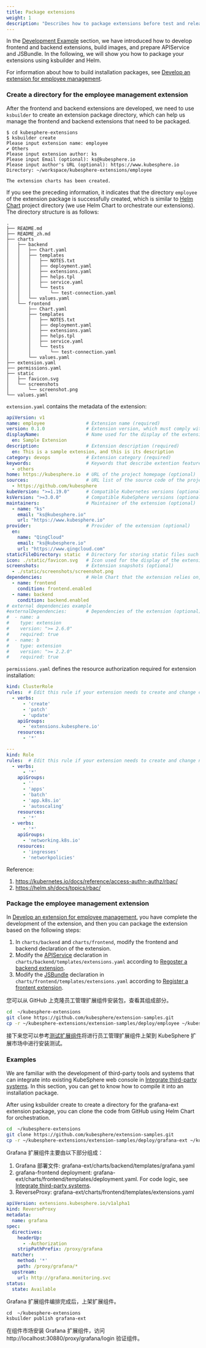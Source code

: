 ```yaml
---
title: Package extensions
weight: 1
description: "Describes how to package extensions before test and release."
---
```


In the [Development Example](../../examples/) section, we have introduced how to develop frontend and backend extensions, build images, and prepare APIService and JSBundle. In the following, we will show you how to package your extensions using ksbuilder and Helm.

For information about how to build installation packages, see [Develop an extension for employee management](../../examples/employee-management-extension-example).

### Create a directory for the employee management extension

After the frontend and backend extensions are developed, we need to use `ksbuilder` to create an extension package directory, which can help us manage the frontend and backend extensions that need to be packaged.

```text
$ cd kubesphere-extensions
$ ksbuilder create
Please input extension name: employee
✔ Others
Please input extension author: ks
Please input Email (optional): ks@kubesphere.io
Please input author's URL (optional): https://www.kubesphere.io
Directory: ~/workspace/kubesphere-extensions/employee

The extension charts has been created.
```

If you see the preceding information, it indicates that the directory `employee` of the extension package is successfully created, which is similar to [ Helm Chart](https://helm.sh/zh/docs/topics/charts/) project directory (we use Helm Chart to orchestrate our extensions). The directory structure is as follows:

```text
.
├── README.md
├── README_zh.md
├── charts
│   ├── backend
│   │   ├── Chart.yaml
│   │   ├── templates
│   │   │   ├── NOTES.txt
│   │   │   ├── deployment.yaml
│   │   │   ├── extensions.yaml
│   │   │   ├── helps.tpl
│   │   │   ├── service.yaml
│   │   │   └── tests
│   │   │       └── test-connection.yaml
│   │   └── values.yaml
│   └── frontend
│       ├── Chart.yaml
│       ├── templates
│       │   ├── NOTES.txt
│       │   ├── deployment.yaml
│       │   ├── extensions.yaml
│       │   ├── helps.tpl
│       │   ├── service.yaml
│       │   └── tests
│       │       └── test-connection.yaml
│       └── values.yaml
├── extension.yaml
├── permissions.yaml
├── static
│   ├── favicon.svg
│   └── screenshots
│       └── screenshot.png
└── values.yaml
```

`extension.yaml` contains the metadata of the extension:

```yaml
apiVersion: v1
name: employee               # Extension name (required)
version: 0.1.0               # Extension version, which must comply with semantic versioning (required)
displayName:                 # Name used for the display of the extension (required), and the Language Code must be based on ISO 639-1
  en: Sample Extension
description:                 # Extension description (required)
  en: This is a sample extension, and this is its description
category: devops             # Extension category (required)
keywords:                    # Keywords that describe extention features (optional)
  - others
home: https://kubesphere.io  # URL of the project homepage (optional)
sources:                     # URL list of the source code of the project (optional)
  - https://github.com/kubesphere
kubeVersion: ">=1.19.0"      # Compatible Kubernetes versions (optional)
ksVersion: ">=3.0.0"         # Compatible KubeSphere versions (optional)
maintainers:                 # Maintainer of the extension (optional)
  - name: "ks"
    email: "ks@kubesphere.io"
    url: "https://www.kubesphere.io"
provider:                    # Provider of the extension (optional)
  en:
    name: "QingCloud"
    email: "ks@kubesphere.io"
    url: "https://www.qingcloud.com"
staticFileDirectory: static  # Directory for storing static files such as icons and README of the extension (required)
icon: ./static/favicon.svg   # Icon used for the display of the extension, which can be defined as a relative path to a local file (required)
screenshots:                 # Extension snapshots (optional)
  - ./static/screenshots/screenshot.png
dependencies:                # Helm Chart that the extension relies on, and the syntax must be compatible with that of the dependencies in Helm's Chart.yaml (optional)
  - name: frontend
    condition: frontend.enabled
  - name: backend
    condition: backend.enabled
# external dependencies example
#externalDependencies:       # Dependencies of the extension (optional)
#  - name: a
#    type: extension
#    version: ">= 2.6.0"
#    required: true
#  - name: b
#    type: extension
#    version: ">= 2.2.0"
#    required: true
```

`permissions.yaml` defines the resource authorization required for extension installation:

```yaml
kind: ClusterRole
rules:  # Edit this rule if your extension needs to create and change cluster resources.
  - verbs:
      - 'create'
      - 'patch'
      - 'update'
    apiGroups:
      - 'extensions.kubesphere.io'
    resources:
      - '*'

---
kind: Role
rules:  # Edit this rule if your extension needs to create and change namespace resources.
  - verbs:
      - '*'
    apiGroups:
      - ''
      - 'apps'
      - 'batch'
      - 'app.k8s.io'
      - 'autoscaling'
    resources:
      - '*'
  - verbs:
      - '*'
    apiGroups:
      - 'networking.k8s.io'
    resources:
      - 'ingresses'
      - 'networkpolicies'
```

Reference:

1. https://kubernetes.io/docs/reference/access-authn-authz/rbac/
2. https://helm.sh/docs/topics/rbac/


### Package the employee management extension

In [Develop an extension for employee management](../../examples/employee-management-extension-example), you have complete the development of the extension, and then you can package the extension based on the following steps:
1. In `charts/backend` and `charts/frontend`, modify the frontend and backend declaration of the extension.
2. Modify the [APIService](../../architecture/backend-extension-architecture/#apiservice) declaration in `charts/backend/templates/extensions.yaml` according to [Regoster a backend extension](../../examples/employee-management-extension-example/#3-注册后端扩展组件-api-到-ks-apiserver).
3. Modify the [JSBundle](../../architecture/backend-extension-architecture/#jsbundle) declaration in `charts/frontend/templates/extensions.yaml` according to [Register a frontent extension](../../examples/employee-management-extension-example/#4-注册前端扩展组件到-ks-apiserver).


您可以从 GitHub 上克隆员工管理扩展组件安装包，查看其组成部分。

```bash
cd  ~/kubesphere-extensions
git clone https://github.com/kubesphere/extension-samples.git
cp -r ~/kubesphere-extensions/extension-samples/deploy/employee ~/kubesphere-extensions/employee
```

接下来您可以参考[测试扩展组件](../testing)将进行员工管理扩展组件上架到 KubeSphere 扩展市场中进行安装测试。

### Examples

We are familiar with the development of third-party tools and systems that can integrate into existing KubeSphere web console in [Integrate third-party systems](../../examples/third-party-component-integration-example). In this section, you can get to know how to compile it into an installation package.


After using ksbuilder create to create a directory for the grafana-ext extension package, you can clone the code from GitHub using Helm Chart for orchestration.

```bash
cd  ~/kubesphere-extensions
git clone https://github.com/kubesphere/extension-samples.git
cp -r ~/kubesphere-extensions/extension-samples/deploy/grafana-ext ~/kubesphere-extensions/grafana-ext
```

Grafana 扩展组件主要由以下部分组成：
1. Grafana 部署文件: grafana-ext/charts/backend/templates/grafana.yaml
1. grafana-frontend deployment: grafana-ext/charts/frontend/templates/deployment.yaml. For code logic, see [Integrate third-party systems](../../examples/third-party-component-integration-example#前端扩展组件开发).
1. ReverseProxy: grafana-ext/charts/frontend/templates/extensions.yaml

```yaml
apiVersion: extensions.kubesphere.io/v1alpha1
kind: ReverseProxy
metadata:
  name: grafana
spec:
  directives:
    headerUp:
      - -Authorization
    stripPathPrefix: /proxy/grafana
  matcher:
    method: '*'
    path: /proxy/grafana/*
  upstream:
    url: http://grafana.monitoring.svc
status:
  state: Available
```

Grafana 扩展组件编排完成后，上架扩展组件。

```shell
cd  ~/kubesphere-extensions
ksbuilder publish grafana-ext
```

在组件市场安装 Grafana 扩展组件，访问 http://localhost:30880/proxy/grafana/login 验证组件。

